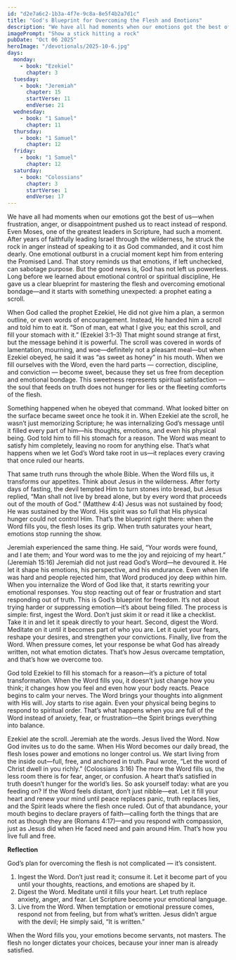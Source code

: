 ```yaml
---
id: "d2e7a6c2-1b3a-4f7e-9c8a-8e5f4b2a7d1c"
title: "God's Blueprint for Overcoming the Flesh and Emotions"
description: "We have all had moments when our emotions got the best of us—when frustration, anger, or disappointment pushed us to react instead of respond."
imagePrompt: "Show a stick hitting a rock"
pubDate: "Oct 06 2025"
heroImage: "/devotionals/2025-10-6.jpg"
days:
  monday:
    - book: "Ezekiel"
      chapter: 3
  tuesday:
    - book: "Jeremiah"
      chapter: 15
      startVerse: 11
      endVerse: 21
  wednesday:
    - book: "1 Samuel"
      chapter: 11
  thursday:
    - book: "1 Samuel"
      chapter: 12
  friday:
    - book: "1 Samuel"
      chapter: 12
  saturday:
    - book: "Colossians"
      chapter: 3
      startVerse: 1
      endVerse: 17
---
```

We have all had moments when our emotions got the best of us—when frustration, anger, or disappointment pushed us to react instead of respond. Even Moses, one of the greatest leaders in Scripture, had such a moment. After years of faithfully leading Israel through the wilderness, he struck the rock in anger instead of speaking to it as God commanded, and it cost him dearly. One emotional outburst in a crucial moment kept him from entering the Promised Land. That story reminds us that emotions, if left unchecked, can sabotage purpose. But the good news is, God has not left us powerless. Long before we learned about emotional control or spiritual discipline, He gave us a clear blueprint for mastering the flesh and overcoming emotional bondage—and it starts with something unexpected: a prophet eating a scroll.

When God called the prophet Ezekiel, He did not give him a plan, a sermon outline, or even words of encouragement. Instead, He handed him a scroll and told him to eat it. “Son of man, eat what I give you; eat this scroll, and fill your stomach with it.” (Ezekiel 3:1–3) That might sound strange at first, but the message behind it is powerful. The scroll was covered in words of lamentation, mourning, and woe—definitely not a pleasant meal—but when Ezekiel obeyed, he said it was “as sweet as honey” in his mouth. When we fill ourselves with the Word, even the hard parts — correction, discipline, and conviction — become sweet, because they set us free from deception and emotional bondage. This sweetness represents spiritual satisfaction — the soul that feeds on truth does not hunger for lies or the fleeting comforts of the flesh.

Something happened when he obeyed that command. What looked bitter on the surface became sweet once he took it in. When Ezekiel ate the scroll, he wasn’t just memorizing Scripture; he was internalizing God’s message until it filled every part of him—his thoughts, emotions, and even his physical being. God told him to fill his stomach for a reason. The Word was meant to satisfy him completely, leaving no room for anything else. That’s what happens when we let God’s Word take root in us—it replaces every craving that once ruled our hearts.

That same truth runs through the whole Bible. When the Word fills us, it transforms our appetites. Think about Jesus in the wilderness. After forty days of fasting, the devil tempted Him to turn stones into bread, but Jesus replied, “Man shall not live by bread alone, but by every word that proceeds out of the mouth of God.” (Matthew 4:4) Jesus was not sustained by food; He was sustained by the Word. His spirit was so full that His physical hunger could not control Him. That’s the blueprint right there: when the Word fills you, the flesh loses its grip. When truth saturates your heart, emotions stop running the show.

Jeremiah experienced the same thing. He said, “Your words were found, and I ate them; and Your word was to me the joy and rejoicing of my heart.” (Jeremiah 15:16) Jeremiah did not just read God’s Word—he devoured it. He let it shape his emotions, his perspective, and his endurance. Even when life was hard and people rejected him, that Word produced joy deep within him. When you internalize the Word of God like that, it starts rewriting your emotional responses. You stop reacting out of fear or frustration and start responding out of truth. This is God’s blueprint for freedom. It’s not about trying harder or suppressing emotion—it’s about being filled. The process is simple: first, ingest the Word. Don’t just skim it or read it like a checklist. Take it in and let it speak directly to your heart. Second, digest the Word. Meditate on it until it becomes part of who you are. Let it quiet your fears, reshape your desires, and strengthen your convictions. Finally, live from the Word. When pressure comes, let your response be what God has already written, not what emotion dictates. That’s how Jesus overcame temptation, and that’s how we overcome too.

God told Ezekiel to fill his stomach for a reason—it’s a picture of total transformation. When the Word fills you, it doesn’t just change how you think; it changes how you feel and even how your body reacts. Peace begins to calm your nerves. The Word brings your thoughts into alignment with His will. Joy starts to rise again. Even your physical being begins to respond to spiritual order. That’s what happens when you are full of the Word instead of anxiety, fear, or frustration—the Spirit brings everything into balance.

Ezekiel ate the scroll. Jeremiah ate the words. Jesus lived the Word. Now God invites us to do the same. When His Word becomes our daily bread, the flesh loses power and emotions no longer control us. We start living from the inside out—full, free, and anchored in truth. Paul wrote, “Let the word of Christ dwell in you richly.” (Colossians 3:16) The more the Word fills us, the less room there is for fear, anger, or confusion. A heart that’s satisfied in truth doesn’t hunger for the world’s lies. So ask yourself today: what are you feeding on? If the Word feels distant, don’t just nibble—eat. Let it fill your heart and renew your mind until peace replaces panic, truth replaces lies, and the Spirit leads where the flesh once ruled. Out of that abundance, your mouth begins to declare prayers of faith—calling forth the things that are not as though they are (Romans 4:17)—and you respond with compassion, just as Jesus did when He faced need and pain around Him. That’s how you live full and free.

**Reflection**

God’s plan for overcoming the flesh is not complicated — it’s consistent.

1. Ingest the Word.
  Don’t just read it; consume it. Let it become part of you until your thoughts, reactions, and emotions are shaped by it.
2. Digest the Word.
  Meditate until it fills your heart. Let truth replace anxiety, anger, and fear. Let Scripture become your emotional language.
3. Live from the Word.
  When temptation or emotional pressure comes, respond not from feeling, but from what’s written.
  Jesus didn’t argue with the devil; He simply said, “It is written.”

When the Word fills you, your emotions become servants, not masters. The flesh no longer dictates your choices, because your inner man is already satisfied.

